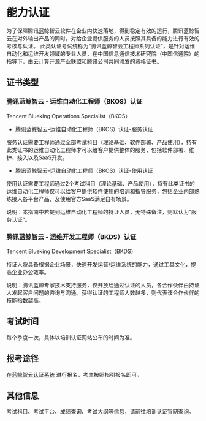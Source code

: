 # 能力认证

为了保障腾讯蓝鲸智云软件在企业内快速落地，得到稳定有效的运行，腾讯蓝鲸智云在对外输出产品的同时，对给企业提供服务的人员按照其具备的能力进行有效的考核与认证。
此类认证考试统称为“腾讯蓝鲸智云工程师系列认证”，是针对运维自动化和运维开发领域的专业人员，在中国信息通信技术研究院（中国信通院）的指导下，由云计算开源产业联盟和腾讯公司共同颁发的资格证书。

## 证书类型

### 腾讯蓝鲸智云 - 运维自动化工程师（BKOS）认证

Tencent Blueking Operations Specialist（BKOS）

- 腾讯蓝鲸智云-运维自动化工程师（BKOS）认证-服务认证

服务认证需要工程师通过全部考试科目（理论基础、软件部署、产品使用），持有此类证书的运维自动化工程师才可以给客户提供整体的服务，包括软件部署、维护、接入以及SaaS开发。

- 腾讯蓝鲸智云-运维自动化工程师（BKOS）认证-使用认证

使用认证需要工程师通过2个考试科目（理论基础、产品使用），持有此类证书的运维自动化工程师仅可以给客户提供软件使用的培训和指导服务，包括企业内部熟练接入各平台产品，及使用官方SaaS满足自有场景。

说明：本指南中若提到运维自动化工程师的持证人员，无特殊备注，则默认为“服务认证”。

### 腾讯蓝鲸智云 - 运维开发工程师（BKDS）认证

Tencent Blueking Development Specialist（BKDS）

持证人将具备根据企业场景，快速开发运营/运维系统的能力，通过工具文化，提高企业办公效率。

说明：腾讯蓝鲸专家技术支持服务，仅开放给通过认证的人员，各合作伙伴由持证人发起客户问题的咨询与沟通。获得认证的工程师人数越多，则代表该合作伙伴的技能指数越高。

## 考试时间

每个季度一次，具体以培训认证网站公布的时间为准。

## 报考途径

在[蓝鲸智云认证系统](https://bk.tencent.com/exam-v2/#/) 进行报名，考生按照指引报名即可。

## 其他信息

考试科目、考试平台、成绩查询、考试大纲等信息，请前往培训认证官网查询。
